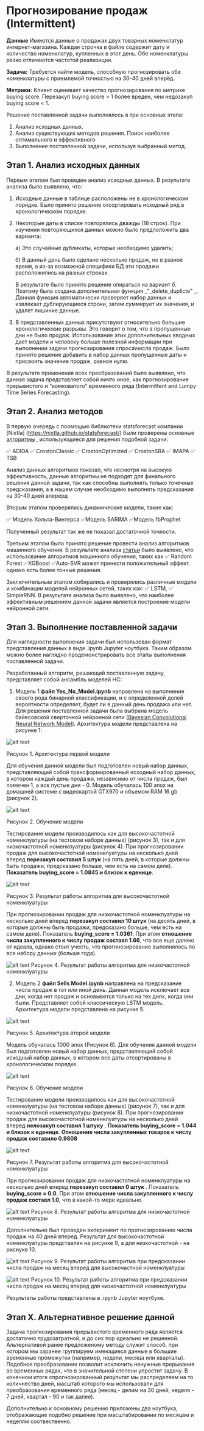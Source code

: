 # Прогнозирование продаж (Intermittent)

**Данные**
Имеются данные о продажах двух товарных номенклатур интернет-магазина. Каждая строчка в файле содержит дату и количество номенклатур, купленных в этот день. Обе номенклатуры резко отличаются частотой реализиции.

**Задача:** Требуется найти модель, способную прогнозировать обе номенклатуры с приемлемой точностью на 30-40 дней вперёд. 

**Метрики:** Клиент оценивает качество прогнозирования по метрике buying score. Перезакуп buying score > 1 более вреден, чем недозакуп buying score < 1.  

Решение поставленной задачи выполнялось в три основных этапа:
1. Анализ исходных данных.
2. Анализ существующих методов решения. Поиск наиболее оптимального и эффективного
3. Выполнение поставленной задачи, используя выбранный метод.


## Этап 1. Анализ исходных данных

Первым этапом был проведен анализ исходных данных. В результате анализа было выявлено, что:
1. Исходные данные в таблице расположены не в хронологическом порядке. Было принято решение отсортировать исходный ряд в хронологическом порядке.
2. Некоторые даты в списке повторялись дважды (18 строк). При изучении повторяющихся данных можно было предположить два варианта:

     а) Это случайные дубликаты, которые необходимо удалить;

     б) В данный день было сделано несколько продаж, но в разное время, а из-за возможной специфики БД эти продажи расположились на разных строках.

      В результате было принято решение опираться на вариант _б_. Поэтому была создана дополнительная функция _"_delete_duplicte" _. Данная функция автоматически проверяет набор данных и извлекает дублирующиеся строки, затем суммирует их значения, и удалет лишиние данные. 
3. В представленных данных присутствуют относительно большие хронологические разрывы. Это говорит о том, что в пропущенные дни не было продаж. Использование этих дополнительных вводных дает модели и человеку больше полезной информации при выполнении задачи прогнозирования спроса\числа продаж. Было принято решение добавить в набор данных пропущенные даты и присвоить значение продаж, равное нулю.

В результате применения всех преобразований было выявлено, что данная задача представляет собой ничто иное, как прогнозирование прерывистого и "комковатого" временного ряда (Intermittent and Lumpy Time Series Forecasting).

## Этап 2. Анализ методов
В первую очередь с поомощью библиотеки statsforecast компании [Nixtla] (https://nixtla.github.io/statsforecast/) были проверены основные [алгоритмы]( https://nixtla.github.io/statsforecast/docs/tutorials/intermittentdata.html) , использующиеся для решения подобной задачи:

✅ ADIDA				✅ CrostonClassic			✅ CrostonOptimized			✅ CrostonSBA			✅ IMAPA		✅ TSB

Анализ данных алгоритмов показал, что несмотря на высокую эффективность, данные алгоритмы не подходят для финального решения данной задачи, так как способны выполнять только точечные предсказания, а в нашем случае необходимо  выполнять предсказания на 30-40 дней вперерд

Вторым этапом проверялись динамические модели, такие как:

✅ Модель Хольта-Винтерса ✅Модель SARIMA ✅Модель fbProphet

Полученный результат так же не показал достаточной точности. 

Третьим этапом было принято решение провести анализ алгоритмов машинного обучения. В результате анализа [статьи](https://d-nb.info/1251326714/34) было выявлено, что использование алгоритмов машинного обучения, таких как ✅ Random Forest ✅XGBoost ✅Auto-SVR может принести положительный эффект. однако есть более точные решения.

Заключительным этапом собирались и проверялись различные модели и комбинации  моделей нейронных сетей, таких как: ✅ LSTM, ✅ SimpleRNN. В результате анализа было выявлено, что наиболее эффективным решением данной задачи является построение модели нейронной сети.

## Этап 3. Выполнение поставленной задачи

Для наглядности выполнения задачи был использован формат представления данных в виде .ipynb Jupyter ноутбука. Таким образом можно более наглядно продемонстрировать все этапы выполнения поставленной задачи. 

Разработанный алгоритм, решающий поставленную задачу, представляет собой ансамбль моделей НС:

1. Модель 1 **файл Yes_No_Model.ipynb** направлена на выполнение своего рода бинарной классификации, и с определенной долей вероятности определяет, будет ли в данный день продажа или нет. Для решения поставленной задачи была выбрана модель байесовской сверточной нейронной сети ([Bayesian Convolutional Neural Network Model](https://pdfs.semanticscholar.org/5033/8309562df658011182b9cbaba6fb0677b57b.pdf)). Архитектура модели представлена на рисунке 1:

![alt text](img/Model.png)

Рисунок 1. Архитектура первой модели

Для обучения данной модели был подготовлен новый набор данных, представляющий собой трансформированный исходный набор данных, в котором каждый день продажи, независимо от числа продаж, был помечен 1, а все пустые дни - 0. Модель обучалась 100 эпох на домашней системе с видеокартой GTX970 и объемом RAM 16 gb (рисунок 2). 

![alt text](img/Result.png)

Рисунок 2. Обучение модели

Тестирование модели производилось как для высокочастотной номенклуатуры (на тестовом наборе данных) (рисунок 3), так и для низкочастотной номенклуатуры (рисунок 4). При прогнозировании продаж для высокочастотной номенклуатуры на несколько дней вперед **перезакуп составил 5 штук** (на пять дней, в которые должны быть продажи, предсказано больше, чем есть на самом деле). **Показатель buying_score = 1.0845 и близок  к еденице**. 

![alt text](img/Result2.png)

Рисунок 3. Результат работы алгоритма для высокочастотной номенклуатуры

При прогнозировании продаж для низкочастотной номенклуатуры на несколько дней вперед **перезакуп составил 10 штук** (на десять дней, в которые должны быть продажи, предсказано больше, чем есть на самом деле). Показатель **buying_score = 1.0361**. При этом **отношение числа закупленного к числу продаж составл 1.66**, что все еще далеко от идеала, однако стоит учесть, что прогннозирование выполнялось по все набору данных (больше года). 

![alt text](img/Result3.png)
Рисунок 4. Результат работы алгоритма для низкочастотной номенклуатуры


2. Модель 2 **файл Sells Model.ipynb** направлена на предсказание числа продаж в тот или иной день. Данная модель исключает все дни, когда нет продаж и основывется только на тех днях, когда они были. Представляет собой классическую LSTM модель. Архитектура модели представлена на рисунке 5.
  
![alt text](img/Model.png)

Рисунок 5. Архитектура второй модели
  
  
Модель обучалась 1000 эпох (Рисунок 6). Для обучения данной модели был подготовлен новый набор данных, представляющий собой исходный набор данных, в котором все даты отсортированы в хронологическом порядке.

![alt text](img/Result5.png)

Рисунок 6. Обучение модели

Тестирование модели производилось как для высокочастотной номенклуатуры (на тестовом наборе данных) (рисунок 7), так и для низкочастотной номенклуатуры (рисунок 8). При прогнозировании продаж для высокочастотной номенклуатуры на несколько дней вперед **нелозакуп составил 1 штуку** . **Показатель buying_score = 1.044 и близок  к еденице**. **Отношение числа закупленных товаров к числу продаж составило 0.9808**

![alt text](img/Result4.png)

Рисунок 7. Результат работы алгоритма для высокочастотной номенклуатуры

При прогнозировании продаж для низкочастотной номенклуатуры на несколько дней вперед **перезакуп составил 0 штук** . Показатель **buying_score = 0.0**. При этом **отношение числа закупленного к числу продаж составл 1.0**, что в какой-то мере идеально. 

![alt text](img/Result6.png)
Рисунок 8. Результат работы алгоритма для низкочастотной номенклуатуры

Дополнительно был проведен экперимент по прогнозированию числа продаж на 40 дней вперед. Результат для высокочастотной номенклуатуры представлен на рисунке 9, а дли низкочастотной - на риснуке 10.

![alt text](img/Result7.png)
Рисунок 9. Результат работы алгоритма при предсказании числа продаж на месяц вперед для высокочастной номенклуатуры

![alt text](img/Result8.png)
Рисунок 10. Результат работы алгоритма при предсказании числа продаж на месяц вперед для низкочастотной номенклуатуры


Результаты работы представлены в .ipynb Jupyter ноутбуке. 



## Этап X. Альтернативное решение данной

Задача прогнозирования прерывистого временного ряда является достаточно трудозатратной, и до сих пор идеально не решенной. Альтернативой ранее предложеному методу служит способ, при котором мы заранее группируем имеющиеся данные в большие временные промежутки (например, недели, месяца или кварталы). Подобное преобразование позволит исключить ненужные прерывания во временных рядах, что в значительной степени упростит задачу. В конечном итоге спрогнозированный результат мы распределяем на то количнество дней, масштаб которого мы использовали для преобразования временного ряда (месяц - делим на 30 дней, неделя - 7 дней, квартал - 90 и так далее).

Дополнительно к основному решению приложены два ноутбука, отображающие подобно решение при масштабировании по месяцам и неделям соотвественно.
